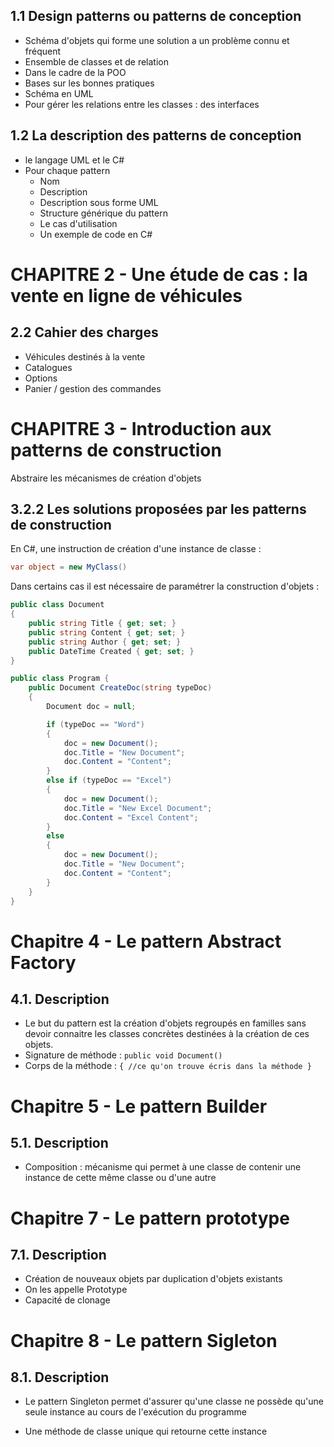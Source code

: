 ## 1.1 Design patterns ou patterns de conception

- Schéma d'objets qui forme une solution a un problème connu et fréquent
- Ensemble de classes et de relation
- Dans le cadre de la POO
- Bases sur les bonnes pratiques
- Schéma en UML
- Pour gérer les relations entre les classes : des interfaces

## 1.2 La description des patterns de conception

- le langage UML et le C# 
- Pour chaque pattern
	- Nom
	- Description
	- Description sous forme UML
	- Structure générique du pattern
	- Le cas d'utilisation
	- Un exemple de code en C#

# CHAPITRE 2 - Une étude de cas : la vente en ligne de véhicules

## 2.2 Cahier des charges

- Véhicules destinés à la vente
- Catalogues
- Options
- Panier / gestion des commandes

# CHAPITRE 3 - Introduction aux patterns de construction

Abstraire les mécanismes de création d'objets

## 3.2.2 Les solutions proposées par les patterns de construction

En C#, une instruction de création d'une instance de classe :

```csharp
var object = new MyClass()
```

Dans certains cas il est nécessaire de paramétrer la construction d'objets :

```csharp
public class Document
{
    public string Title { get; set; }
    public string Content { get; set; }
    public string Author { get; set; }
    public DateTime Created { get; set; }
}

public class Program {
    public Document CreateDoc(string typeDoc)
    {
        Document doc = null;

        if (typeDoc == "Word")
        {
            doc = new Document();
            doc.Title = "New Document";
            doc.Content = "Content";
        }
        else if (typeDoc == "Excel")
        {
            doc = new Document();
            doc.Title = "New Excel Document";
            doc.Content = "Excel Content";
        }
        else
        {
            doc = new Document();
            doc.Title = "New Document";
            doc.Content = "Content";
        }
    }
}
```

# Chapitre 4 - Le pattern Abstract Factory

## 4.1. Description

- Le but du pattern est la création d'objets regroupés en familles sans devoir connaitre les classes concrètes destinées à la création de ces objets.
- Signature de méthode : ```public void Document()```
- Corps de la méthode : ```{ //ce qu'on trouve écris dans la méthode } ```

# Chapitre 5 - Le pattern Builder

## 5.1. Description

- Composition : mécanisme qui permet à une classe de contenir une instance de cette même classe ou d'une autre

# Chapitre 7 - Le pattern prototype

## 7.1. Description

- Création de nouveaux objets par duplication d'objets existants 
- On les appelle Prototype
- Capacité de clonage

# Chapitre 8 - Le pattern Sigleton

## 8.1. Description

- Le pattern Singleton permet d'assurer qu'une classe ne possède qu'une seule instance au cours de l'exécution du programme

- Une méthode de classe unique qui retourne cette instance